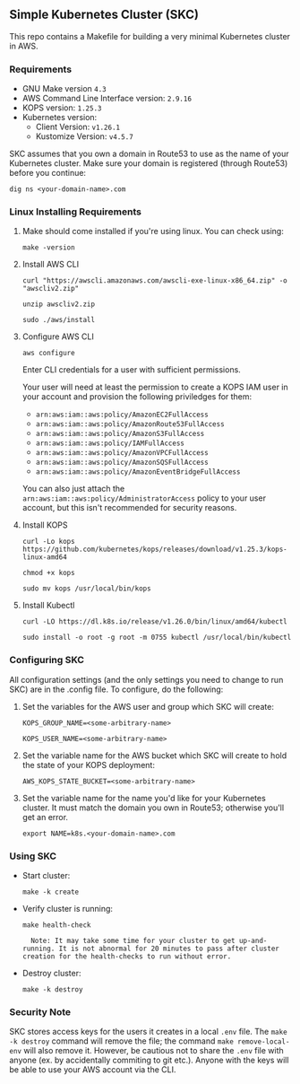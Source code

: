 ## Simple Kubernetes Cluster (SKC)

This repo contains a Makefile for building a very minimal Kubernetes cluster in AWS.

### Requirements

* GNU Make version ```4.3```
* AWS Command Line Interface version: ```2.9.16```
* KOPS version: ```1.25.3```
* Kubernetes version: 
    * Client Version: ```v1.26.1```
    * Kustomize Version: ```v4.5.7```

SKC assumes that you own a domain in Route53 to use as the name of your Kubernetes cluster. Make sure your domain is registered (through Route53) before you continue:

```dig ns <your-domain-name>.com```
    
### Linux Installing Requirements

1. Make should come installed if you're using linux. You can check using:
    
    ```make -version```
   
2. Install AWS CLI
    
    ```curl "https://awscli.amazonaws.com/awscli-exe-linux-x86_64.zip" -o "awscliv2.zip"```
    
    ```unzip awscliv2.zip```
    
    ```sudo ./aws/install```
   
3. Configure AWS CLI
    
    ```aws configure```
    
    Enter CLI credentials for a user with sufficient permissions. 
    
    Your user will need at least the permission to create a KOPS IAM user in your account and provision the following priviledges for them:
    
   * ```arn:aws:iam::aws:policy/AmazonEC2FullAccess```
   * ```arn:aws:iam::aws:policy/AmazonRoute53FullAccess```
   * ```arn:aws:iam::aws:policy/AmazonS3FullAccess```
   * ```arn:aws:iam::aws:policy/IAMFullAccess```
   * ```arn:aws:iam::aws:policy/AmazonVPCFullAccess```
   * ```arn:aws:iam::aws:policy/AmazonSQSFullAccess```
   * ```arn:aws:iam::aws:policy/AmazonEventBridgeFullAccess```

    You can also just attach the ```arn:aws:iam::aws:policy/AdministratorAccess``` policy to your user account, but this isn't recommended for security reasons.
   
4. Install KOPS
    
    ```curl -Lo kops https://github.com/kubernetes/kops/releases/download/v1.25.3/kops-linux-amd64```
    
    ```chmod +x kops```
    
    ```sudo mv kops /usr/local/bin/kops```

5. Install Kubectl
    
    ```curl -LO https://dl.k8s.io/release/v1.26.0/bin/linux/amd64/kubectl```
    
    ```sudo install -o root -g root -m 0755 kubectl /usr/local/bin/kubectl```

### Configuring SKC

All configuration settings (and the only settings you need to change to run SKC) are in the .config file. To configure, do the following:

1. Set the variables for the AWS user and group which SKC will create:
    
    ```KOPS_GROUP_NAME=<some-arbitrary-name>```
    
    ```KOPS_USER_NAME=<some-arbitrary-name>```

2. Set the variable name for the AWS bucket which SKC will create to hold the state of your KOPS deployment:
    
    ```AWS_KOPS_STATE_BUCKET=<some-arbitrary-name>```

3. Set the variable name for the name you'd like for your Kubernetes cluster. It must match the domain you own in Route53; otherwise you'll get an error.
        
    ```export NAME=k8s.<your-domain-name>.com```

### Using SKC

* Start cluster:

    ```make -k create```

* Verify cluster is running:

    ```make health-check```

        Note: It may take some time for your cluster to get up-and-running. It is not abnormal for 20 minutes to pass after cluster creation for the health-checks to run without error.

* Destroy cluster: 
  
    ```make -k destroy```

### Security Note

SKC stores access keys for the users it creates in a local ```.env``` file. The ```make -k destroy``` command will remove the file; the command ```make remove-local-env``` will also remove it. However, be cautious not to share the ```.env``` file with anyone (ex. by accidentally commiting to git etc.). Anyone with the keys will be able to use your AWS account via the CLI.